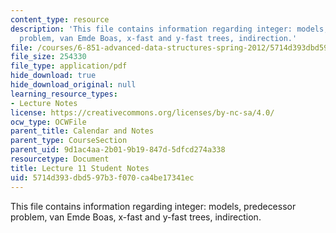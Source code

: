 ```yaml
---
content_type: resource
description: 'This file contains information regarding integer: models, predecessor
  problem, van Emde Boas, x-fast and y-fast trees, indirection.'
file: /courses/6-851-advanced-data-structures-spring-2012/5714d393dbd597b3f070ca4be17341ec_MIT6_851S12_L11.pdf
file_size: 254330
file_type: application/pdf
hide_download: true
hide_download_original: null
learning_resource_types:
- Lecture Notes
license: https://creativecommons.org/licenses/by-nc-sa/4.0/
ocw_type: OCWFile
parent_title: Calendar and Notes
parent_type: CourseSection
parent_uid: 9d1ac4aa-2b01-9b19-847d-5dfcd274a338
resourcetype: Document
title: Lecture 11 Student Notes
uid: 5714d393-dbd5-97b3-f070-ca4be17341ec
---
```

This file contains information regarding integer: models, predecessor problem, van Emde Boas, x-fast and y-fast trees, indirection.